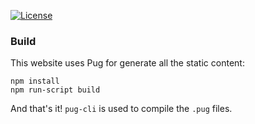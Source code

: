 [![License][LicenseBadge]][licenseURL]

### Build

This website uses Pug for generate all the static content:

```
npm install
npm run-script build
```

And that's it! `pug-cli` is used to compile the `.pug` files.

[LicenseBadge]: https://img.shields.io/badge/License-Zlib-brightgreen?style=for-the-badge
[LicenseURL]: https://opensource.org/licenses/Zlib
